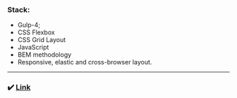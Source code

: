 ### Stack:
* Gulp-4;
* CSS Flexbox
* CSS Grid Layout
* JavaScript
* BEM methodology
* Responsive, elastic and cross-browser layout.

---

### :heavy_check_mark: [Link](https://androfficial.github.io/fire)
